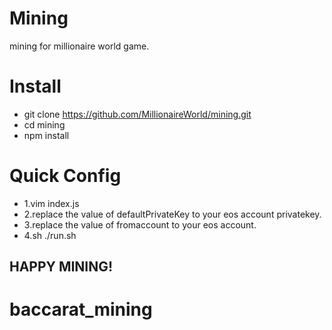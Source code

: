 # Mining
mining for millionaire world game.
# Install
* git clone https://github.com/MillionaireWorld/mining.git
* cd mining
* npm install
# Quick Config
* 1.vim index.js
* 2.replace the value of defaultPrivateKey to your eos account privatekey.
* 3.replace the value of fromaccount to your eos account.
* 4.sh ./run.sh
## HAPPY MINING!
# baccarat_mining
